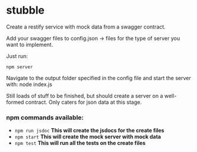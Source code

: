 # stubble

Create a restify service with mock data from a swagger contract.

Add your swagger files to config.json -> files for the type of server you want to implement.

Just run:

    npm server


Navigate to the output folder specified in the config file and start the server with: node index.js

Still loads of stuff to be finished, but should create a server on a well-formed contract. Only caters for json data at this stage.

### npm commands available:

- `npm run jsdoc`
**This will create the jsdocs for the create files**
- `npm start`
**This will create the mock server with mock data**
- `npm test`
**This will run all the tests on the create files**